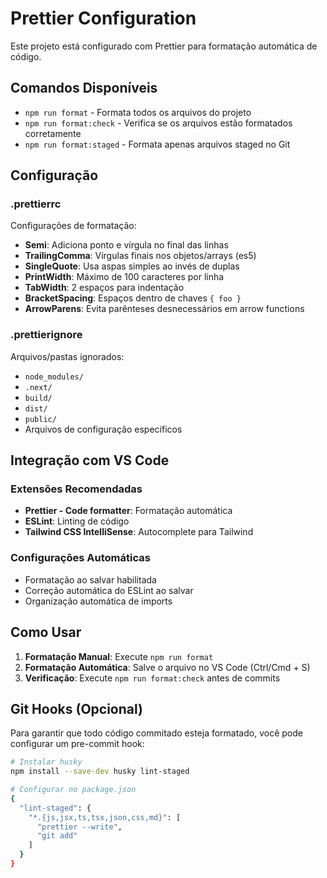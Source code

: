 # Prettier Configuration

Este projeto está configurado com Prettier para formatação automática de código.

## Comandos Disponíveis

- `npm run format` - Formata todos os arquivos do projeto
- `npm run format:check` - Verifica se os arquivos estão formatados corretamente
- `npm run format:staged` - Formata apenas arquivos staged no Git

## Configuração

### .prettierrc
Configurações de formatação:
- **Semi**: Adiciona ponto e vírgula no final das linhas
- **TrailingComma**: Vírgulas finais nos objetos/arrays (es5)
- **SingleQuote**: Usa aspas simples ao invés de duplas
- **PrintWidth**: Máximo de 100 caracteres por linha
- **TabWidth**: 2 espaços para indentação
- **BracketSpacing**: Espaços dentro de chaves `{ foo }`
- **ArrowParens**: Evita parênteses desnecessários em arrow functions

### .prettierignore
Arquivos/pastas ignorados:
- `node_modules/`
- `.next/`
- `build/`
- `dist/`
- `public/`
- Arquivos de configuração específicos

## Integração com VS Code

### Extensões Recomendadas
- **Prettier - Code formatter**: Formatação automática
- **ESLint**: Linting de código
- **Tailwind CSS IntelliSense**: Autocomplete para Tailwind

### Configurações Automáticas
- Formatação ao salvar habilitada
- Correção automática do ESLint ao salvar
- Organização automática de imports

## Como Usar

1. **Formatação Manual**: Execute `npm run format`
2. **Formatação Automática**: Salve o arquivo no VS Code (Ctrl/Cmd + S)
3. **Verificação**: Execute `npm run format:check` antes de commits

## Git Hooks (Opcional)

Para garantir que todo código commitado esteja formatado, você pode configurar um pre-commit hook:

```bash
# Instalar husky
npm install --save-dev husky lint-staged

# Configurar no package.json
{
  "lint-staged": {
    "*.{js,jsx,ts,tsx,json,css,md}": [
      "prettier --write",
      "git add"
    ]
  }
}
```